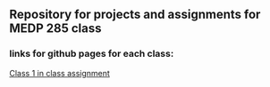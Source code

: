 ## Repository for projects and assignments for MEDP 285 class

### links for github pages for each class: 

[Class 1 in class assignment](#)